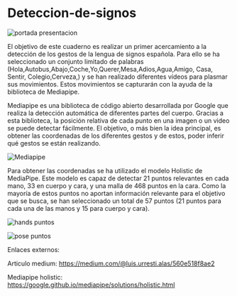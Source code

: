 # Deteccion-de-signos
![portada presentacion](https://user-images.githubusercontent.com/92582462/148980736-569a4827-0730-4223-ad1d-50b415275a06.jpg)


El objetivo de este cuaderno es realizar un primer acercamiento a la detección de los gestos de la lengua de signos española. Para ello se ha seleccionado un conjunto limitado de palabras (Hola,Autobus,Abajo,Coche,Yo,Querer,Mesa,Adios,Agua,Amigo, Casa, Sentir, Colegio,Cerveza,) y se han realizado diferentes vídeos para plasmar sus movimientos. Estos movimientos se capturarán con la ayuda de la biblioteca de Mediapipe.

Mediapipe es una biblioteca de código abierto desarrollada por Google que realiza la detección automática de diferentes partes del cuerpo. Gracias a esta biblioteca, la posición relativa de cada punto en una imagen o un video se puede detectar fácilmente. El objetivo, o más bien la idea principal, es obtener las coordenadas de los diferentes gestos y de estos, poder inferir qué gestos se están realizando.


![Mediapipe](https://google.github.io/mediapipe/images/mobile/holistic_sports_and_gestures_example.gif)

Para obtener las coordenadas se ha utilizado el modelo Holistic de MediaPipe. Este modelo es capaz de detectar 21 puntos relevantes en cada mano, 33 en cuerpo y cara, y una malla de 468 puntos en la cara. Como la mayoría de estos puntos no aportan información relevante para el objetivo que se busca, se han seleccionado un total de 57 puntos (21 puntos para cada una de las manos y 15 para cuerpo y cara).


![hands puntos](https://user-images.githubusercontent.com/92582462/148983346-ec1ee97d-059d-4339-a9f9-48d12f1fab09.jpg)

![pose puntos](https://user-images.githubusercontent.com/92582462/148983351-74933920-4d51-4a70-a431-1f11244e22f2.jpg)

Enlaces externos:  

Articulo medium:
https://medium.com/@luis.urresti.alas/560e518f8ae2

Mediapipe holistic:  
https://google.github.io/mediapipe/solutions/holistic.html

